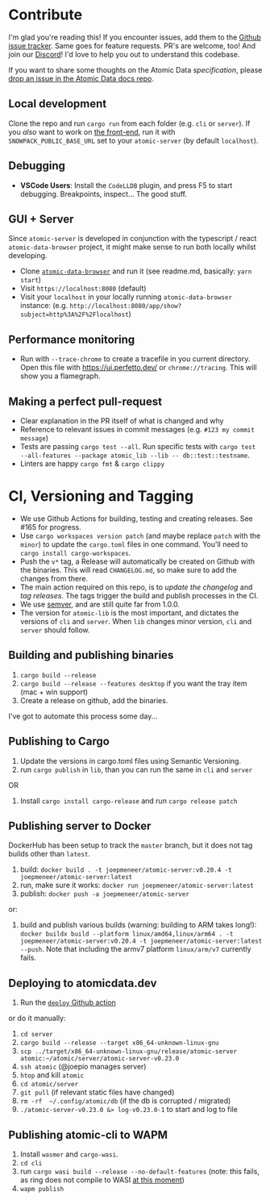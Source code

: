 # Contribute

I'm glad you're reading this!
If you encounter issues, add them to the [Github issue tracker](https://github.com/joepio/atomic-data-rust/issues).
Same goes for feature requests.
PR's are welcome, too!
And join our [Discord](https://discord.gg/a72Rv2P)!
I'd love to help you out to understand this codebase.

If you want to share some thoughts on the Atomic Data _specification_, please [drop an issue in the Atomic Data docs repo](https://github.com/ontola/atomic-data/issues).

## Local development

Clone the repo and run `cargo run` from each folder (e.g. `cli` or `server`).
If you _also_ want to work on [the front-end](https://github.com/joepio/atomic-data-browser), run it with `SNOWPACK_PUBLIC_BASE_URL` set to your `atomic-server` (by default `localhost`).

## Debugging

- **VSCode Users**: Install the `CodeLLDB` plugin, and press F5 to start debugging. Breakpoints, inspect... The good stuff.

## GUI + Server

Since `atomic-server` is developed in conjunction with the typescript / react `atomic-data-browser` project, it might make sense to run both locally whilst developing.

- Clone [`atomic-data-browser`](https://github.com/joepio/atomic-data-browser) and run it (see readme.md, basically: `yarn start`)
- Visit `https://localhost:8080` (default)
- Visit your `localhost` in your locally running `atomic-data-browser` instance: (e.g. `http://localhost:8080/app/show?subject=http%3A%2F%2Flocalhost`)

## Performance monitoring

- Run with `--trace-chrome` to create a tracefile in you current directory. Open this file with https://ui.perfetto.dev/ or `chrome://tracing`. This will show you a flamegraph.

## Making a perfect pull-request

- Clear explanation in the PR itself of what is changed and why
- Reference to relevant issues in commit messages (e.g. `#123 my commit message`)
- Tests are passing `cargo test --all`. Run specific tests with `cargo test --all-features --package atomic_lib --lib -- db::test::testname`.
- Linters are happy `cargo fmt` & `cargo clippy`

# CI, Versioning and Tagging

- We use Github Actions for building, testing and creating releases. See #165 for progress.
- Use `cargo workspaces version patch` (and maybe replace `patch` with the `minor`) to update the `cargo.toml` files in one command. You'll need to `cargo install cargo-workspaces`.
- Push the `v*` tag, a Release will automatically be created on Github with the binaries. This will read `CHANGELOG.md`, so make sure to add the changes from there.
- The main action required on this repo, is to _update the changelog_ and _tag releases_. The tags trigger the build and publish processes in the CI.
- We use [semver](https://semver.org/), and are still quite far from 1.0.0.
- The version for `atomic-lib` is the most important, and dictates the versions of `cli` and `server`. When `lib` changes minor version, `cli` and `server` should follow.

## Building and publishing binaries

1. `cargo build --release`
1. `cargo build --release --features desktop` if you want the tray item (mac + win support)
1. Create a release on github, add the binaries.

I've got to automate this process some day...

## Publishing to Cargo

1. Update the versions in cargo.toml files using Semantic Versioning.
1. run `cargo publish` in `lib`, than you can run the same in `cli` and `server`

OR

1. Install `cargo install cargo-release` and run `cargo release patch`

## Publishing server to Docker

DockerHub has been setup to track the `master` branch, but it does not tag builds other than `latest`.

1. build: `docker build . -t joepmeneer/atomic-server:v0.20.4 -t joepmeneer/atomic-server:latest`
1. run, make sure it works: `docker run joepmeneer/atomic-server:latest`
1. publish: `docker push -a joepmeneer/atomic-server`

or:

1. build and publish various builds (warning: building to ARM takes long!): `docker buildx build --platform linux/amd64,linux/arm64 . -t joepmeneer/atomic-server:v0.20.4 -t joepmeneer/atomic-server:latest --push`. Note that including the armv7 platform `linux/arm/v7` currently fails.

## Deploying to atomicdata.dev

1. Run the [`deploy` Github action](https://github.com/joepio/atomic-data-rust/actions/workflows/deployment.yml)

or do it manually:

1. `cd server`
1. `cargo build --release --target x86_64-unknown-linux-gnu`
1. `scp ../target/x86_64-unknown-linux-gnu/release/atomic-server atomic:~/atomic/server/atomic-server-v0.23.0`
1. `ssh atomic` (@joepio manages server)
1. `htop` and kill `atomic`
1. `cd atomic/server`
1. `git pull` (if relevant static files have changed)
1. `rm -rf  ~/.config/atomic/db` (if the db is corrupted / migrated)
1. `./atomic-server-v0.23.0 &> log-v0.23.0-1` to start and log to file

## Publishing atomic-cli to WAPM

1. Install `wasmer` and `cargo-wasi`.
1. `cd cli`
1. run `cargo wasi build --release --no-default-features` (note: this fails, as ring does not compile to WASI [at this moment](https://github.com/briansmith/ring/issues/1043))
1. `wapm publish`
